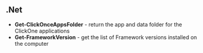 ## .Net

* **Get-ClickOnceAppsFolder** - return the app and data folder for the ClickOne applications
* **Get-FrameworkVersion** - get the list of Framework versions installed on the computer
